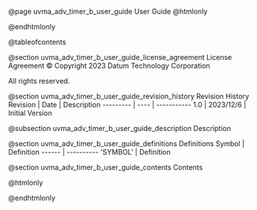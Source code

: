 @page uvma_adv_timer_b_user_guide User Guide
@htmlonly
<div class="autonumbering">
@endhtmlonly


@tableofcontents


@section uvma_adv_timer_b_user_guide_license_agreement License Agreement
© Copyright 2023 Datum Technology Corporation

All rights reserved.


@section uvma_adv_timer_b_user_guide_revision_history Revision History
Revision  | Date | Description
--------- | ---- | -----------
1.0 | 2023/12/6 | Initial Version

@subsection uvma_adv_timer_b_user_guide_description Description


@section uvma_adv_timer_b_user_guide_definitions Definitions
Symbol | Definition
------ | ----------
 'SYMBOL' | Definition


@section uvma_adv_timer_b_user_guide_contents Contents


@htmlonly
</div>
@endhtmlonly